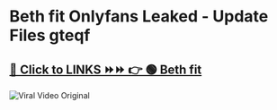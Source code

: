 
 # Beth fit Onlyfans Leaked - Update Files gteqf

## <h2><a href="https://clipsfans.com/Beth_fit&ref=git">🔗 Click to LINKS ⏩⏩ 👉 🟢 Beth fit </a></h2>

<a href="https://clipsfans.com/Beth_fit&ref=git" rel="nofollow" data-target="animated-image.originalLink"><img src="https://i.ibb.co.com/xMMVF88/686577567.gif" alt="Viral Video Original" style="max-width: 100%; display: inline-block;" data-target="animated-image.originalImage"></a>

